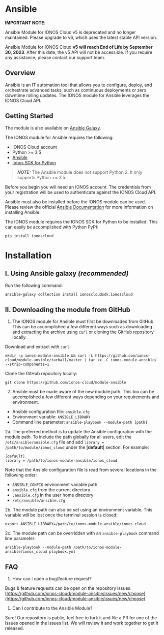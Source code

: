 # Ansible

**IMPORTANT NOTE**: 

Ansible Module for IONOS Cloud v5 is deprecated and no longer maintained. Please upgrade to v6, which uses the latest stable API version. 

Ansible Module for IONOS Cloud **v5 will reach End of Life by September 30, 2023**. After this date, the v5 API will not be accessible. If you require any assistance, please contact our support team.


## Overview

Ansible is an IT automation tool that allows you to configure, deploy, and orchestrate advanced tasks, such as continuous deployments or zero downtime rolling updates. The IONOS module for Ansible leverages the IONOS Cloud API.

## Getting Started

The module is also available on [Ansible Galaxy](https://galaxy.ansible.com/ionoscloudsdk/ionoscloud).

The IONOS module for Ansible requires the following:

* IONOS Cloud account
* Python >= 3.5
* [Ansible](https://www.ansible.com/)
* [Ionos SDK for Python](https://pypi.org/project/ionoscloud/)

> **_NOTE:_**  The Ansible module does not support Python 2. It only supports Python >= 3.5.

Before you begin you will need an IONOS account. The credentials from your registration will be used to authenticate against the IONOS Cloud API.

Ansible must also be installed before the IONOS module can be used. Please review the official [Ansible Documentation](http://docs.ansible.com/ansible/intro_installation.html) for more information on installing Ansible.

The IONOS module requires the IONOS SDK for Python to be installed. This can easily be accomplished with Python PyPI:

```text
pip install ionoscloud
```

# Installation

## I. Using Ansible galaxy _(recommended)_

  Run the following command:

  ```bash
  ansible-galaxy collection install ionoscloudsdk.ionoscloud
  ```

## II. Downloading the module from GitHub

1. The IONOS module for Ansible must first be downloaded from GitHub. This can be accomplished a few different ways such as downloading and extracting the archive using `curl` or cloning the GitHub repository locally.

  Download and extract with `curl`:

  ```text
  mkdir -p ionos-module-ansible && curl -L https://github.com/ionos-cloud/module-ansible/tarball/master | tar zx -C ionos-module-ansible/ --strip-components=1
  ```

  Clone the GitHub repository locally:

  ```text
  git clone https://github.com/ionos-cloud/module-ansible
  ```

2. Ansible must be made aware of the new module path. This too can be accomplished a few different ways depending on your requirements and environment.

  * Ansible configuration file: `ansible.cfg`
  * Environment variable: `ANSIBLE_LIBRARY`
  * Command line parameter: `ansible-playbook --module-path [path]`

  2a. The preferred method is to update the Ansible configuration with the module path. To include the path globally for all users, edit the `/etc/ansible/ansible.cfg` file and add `library = /path/to/module/ionos_cloud` under the **\[default\]** section. For example:

  ```text
  [default]
  library = /path/to/ionos-module-ansible/ionos_cloud
  ```

  Note that the Ansible configuration file is read from several locations in the following order:

  * `ANSIBLE_CONFIG` environment variable path
  * `ansible.cfg` from the current directory
  * `.ansible.cfg` in the user home directory
  * `/etc/ansible/ansible.cfg`

  2b. The module path can also be set using an environment variable. This variable will be lost once the terminal session is closed:

  ```text
  export ANSIBLE_LIBRARY=/path/to/ionos-module-ansible/ionos_cloud
  ```

  2c. The module path can be overridden with an `ansible-playbook` command line parameter:

  ```text
  ansible-playbook --module-path /path/to/ionos-module-ansible/ionos_cloud playbook.yml
  ```

## FAQ

1. How can I open a bug/feature request?

Bugs & feature requests can be open on the repository issues: [https://github.com/ionos-cloud/module-ansible/issues/new/choose](https://github.com/ionos-cloud/module-ansible/issues/new/choose)

1. Can I contribute to the Ansible Module?

Sure! Our repository is public, feel free to fork it and file a PR for one of the issues opened in the issues list. We will review it and work together to get it released.

